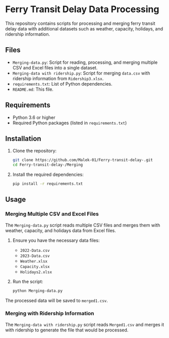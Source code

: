# Ferry Transit Delay Data Processing

This repository contains scripts for processing and merging ferry transit delay data with additional datasets such as weather, capacity, holidays, and ridership information.

## Files

- `Merging-data.py`: Script for reading, processing, and merging multiple CSV and Excel files into a single dataset.
- `Merging-data with ridership.py`: Script for merging `data.csv` with ridership information from `Ridership3.xlsx`.
- `requirements.txt`: List of Python dependencies.
- `README.md`: This file.

## Requirements

- Python 3.6 or higher
- Required Python packages (listed in `requirements.txt`)

## Installation

1. Clone the repository:
    ```sh
    git clone https://github.com/Malek-01/Ferry-transit-delay-.git
    cd Ferry-transit-delay-/Merging
    ```

2. Install the required dependencies:
    ```sh
    pip install -r requirements.txt
    ```

## Usage

### Merging Multiple CSV and Excel Files

The `Merging-data.py` script reads multiple CSV files and merges them with weather, capacity, and holidays data from Excel files.

1. Ensure you have the necessary data files:
    - `2022-Data.csv`
    - `2023-Data.csv`
    - `Weather.xlsx`
    - `Capacity.xlsx`
    - `Holidays2.xlsx`

2. Run the script:
    ```sh
    python Merging-data.py
    ```

The processed data will be saved to `merged1.csv`.

### Merging with Ridership Information

The `Merging-data with ridership.py` script reads `Merged1.csv` and merges it with ridership to generate the file that would be processed.
